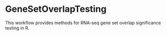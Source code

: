 # GeneSetOverlapTesting
This workflow provides methods for RNA-seq gene set overlap significance testing in R. 
